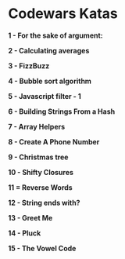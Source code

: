 Codewars Katas
=================

<b>1 - For the sake of argument:</b>

<b>2 - Calculating averages </b>

<b>3 - FizzBuzz </b>

<b>4 - Bubble sort algorithm</b>

<b>5 - Javascript filter - 1</b>

<b>6 - Building Strings From a Hash</b>

<b>7 - Array Helpers</b>

<b>8 - Create A Phone Number</b>

<b>9 - Christmas tree </b>

<b>10 - Shifty Closures</b>

<b>11 = Reverse Words</b>

<b>12 - String ends with?</b>

<b>13 - Greet Me</b>

<b>14 - Pluck</b>

<b>15 - The Vowel Code </b>

